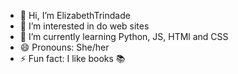 - 👋 Hi, I’m ElizabethTrindade
- 👀 I’m interested in do web sites 
- 🌱 I’m currently learning Python, JS, HTMl and CSS
- 😄 Pronouns: She/her
- ⚡ Fun fact: I like books 📚
